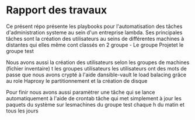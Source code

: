 # Rapport des travaux
Ce présent répo présente les playbooks  pour l'automatisation des tâches d'administration systeme au sein d'un entreprise lambda.
  Ses principales tâches sont la création des utilisateurs au seins de  différentes machines à distantes qui elles même cont classés en 2 groupe 
      - Le groupe Projetet le groupe test
      
Nous avons aussi la création des utilisateurs selon les groupes de machines (fichier inventaire) t les groupes utilisateurs
les utilisateurs ont des mots de passe que nous avons crypté à l'aide dansible-vault
le load balacing grâce au role Haproxy
le partitionnement et la création de disque

Pour finir nous avons aussi paramètrer une tâche qui se lance automatiquement à l'aide de crontab tâche qui met simplement à jour les paquets du système sur lesmachines du groupe test chaque h du matin et tous les jours

